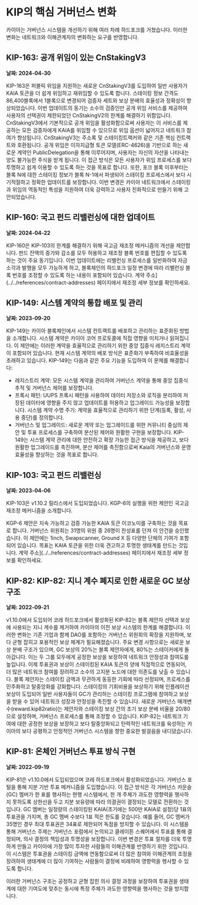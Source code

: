 # KIP의 핵심 거버넌스 변화

카이아는 거버넌스 시스템을 개선하기 위해 여러 차례 하드포크를 거쳤습니다. 이러한 변화는 네트워크와 이해관계자의 변화하는 요구를 반영합니다.

## KIP-163: 공개 위임이 있는 CnStakingV3 <a id="KIP-163"></a>

**날짜: 2024-04-30**

KIP-163은 퍼블릭 위임을 지원하는 새로운 CnStakingV3를 도입하여 일반 사용자가 KAIA 토큰을 더 쉽게 위임하고 재위임할 수 있도록 합니다. 스테이킹 정보 간격도 86,400블록에서 1블록으로 변경되어 검증자 세트와 보상 분배의 효율성과 정확성이 향상되었습니다.
이번 업데이트의 동기는 소수의 검증인만 공개 위임 서비스를 제공하여 사용자의 선택권이 제한되었던 CnStakingV2의 한계를 해결하기 위함입니다. CnStakingV3에서 기본적으로 공개 위임을 활성화함으로써 사용자는 이 서비스를 제공하는 모든 검증자에게 KAIA를 위임할 수 있으므로 위임 옵션이 넓어지고 네트워크 참여가 향상됩니다.
CnStakingV3는 주소록 및 스테이킹트랙커와 같은 기존 핵심 컨트랙트와 호환됩니다. 공개 위임은 이자지급형 토큰 모델(ERC-4626)을 기반으로 하는 새로운 계약인 PublicDelegation을 통해 이루어지며, 사용자는 자신의 자산을 나타내는 양도 불가능한 주식을 받게 됩니다. 이 접근 방식은 모든 사용자가 위임 프로세스를 보다 투명하고 쉽게 이용할 수 있도록 하는 것을 목표로 합니다.
또한, 포크 블록 이후부터는 블록 N에 대한 스테이킹 정보가 블록 N-1에서 파생되어 스테이킹 프로세스에서 보다 시기적절하고 정확한 업데이트를 보장합니다. 이번 변경은 카이아 네트워크에서 스테이킹과 위임의 역동적인 특성을 지원하여 더욱 강력하고 사용자 친화적으로 만들기 위해 고안되었습니다.

## KIP-160: 국고 펀드 리밸런싱에 대한 업데이트 <a id="KIP-160"></a>

**날짜: 2024-04-22**

KIP-160은 KIP-103의 한계를 해결하기 위해 국고금 재조정 메커니즘의 개선을 제안합니다. 펀드 잔액의 증가와 감소를 모두 허용하고 재조정 블록 번호를 편집할 수 있도록 하는 것이 주요 동기입니다. 이번 업데이트에는 리밸런싱 프로세스를 일반화하여 자금 소각과 발행을 모두 가능하게 하고, 블록체인의 하드포크 일정 변경에 따라 리밸런싱 블록 번호를 조정할 수 있도록 하는 내용이 포함되어 있습니다. 계약 주소](../../references/contract-addresses) 페이지에서 재조정 세부 정보를 확인하세요.

## KIP-149: 시스템 계약의 통합 배포 및 관리 <a id="KIP-149"></a>

**날짜: 2023-09-20**

KIP-149는 카이아 블록체인에서 시스템 컨트랙트를 배포하고 관리하는 표준화된 방법을 소개합니다. 시스템 계약은 카이아 코어 프로토콜에 직접 영향을 미치거나 읽혀집니다. 이 제안에는 이러한 계약을 효율적으로 관리하기 위한 중앙 집중식 레지스트리 계약이 포함되어 있습니다. 현재 시스템 계약의 배포 방식은 표준화가 부족하여 비효율성을 초래하고 있습니다. KIP-149는 다음과 같은 주요 기능을 도입하여 이 문제를 해결합니다:

- 레지스트리 계약: 모든 시스템 계약을 관리하여 거버넌스 계약을 통해 중앙 집중식 추적 및 거버넌스 제어를 보장합니다.
- 프록시 패턴: UUPS 프록시 패턴을 사용하여 데이터 저장소와 로직을 분리하여 저장된 데이터에 영향을 주지 않고 업데이트를 허용하고 업그레이드 가능성을 보장합니다.
 시스템 계약 수명 주기: 계약을 효율적으로 관리하기 위한 단계(등록, 활성, 사용 중단)를 정의합니다.
- 거버넌스 및 업그레이드: 새로운 계약 또는 업그레이드를 위한 커뮤니티 중심의 제안 및 투표 프로세스를 구축하여 분산된 제어와 원활한 구현을 보장합니다.
 KIP-149는 시스템 계약 관리에 대한 안전하고 확장 가능한 접근 방식을 제공하고, 보다 원활한 업그레이드를 촉진하며, 분산 제어를 촉진함으로써 Kaia의 거버넌스와 운영 효율성을 향상하는 것을 목표로 합니다.

## KIP-103: 국고 펀드 리밸런싱 <a id="KIP-103"></a>

**날짜: 2023-04-06**

KIP-103은 v1.10.2 릴리스에서 도입되었습니다. KGP-6의 실행을 위한 제안인 국고금 재조정 메커니즘을 소개합니다.

KGP-6 제안은 지속 가능하고 검증 가능한 KAIA 토큰 이코노미를 구축하는 것을 목표로 합니다. 거버넌스 위원회는 31명의 위원 중 26명이 찬성표를 던져 이 안건을 승인했습니다. 이 제안에는 1inch, Swapscanner, Ground X 등 다양한 단체의 기여가 포함되어 있습니다. 목표는 KAIA 토큰을 위한 더욱 견고하고 투명한 생태계를 만드는 것입니다. 계약 주소](../../references/contract-addresses) 페이지에서 재조정 세부 정보를 확인하세요.

## KIP-82: KIP-82: 지니 계수 폐지로 인한 새로운 GC 보상 구조 <a id="KIP-82"></a>

**날짜: 2022-09-21**

v1.10.0에서 도입되어 코레 하드포크에서 활성화된 KIP-82는 블록 제안자 선택과 보상에 사용되는 지니 계수를 제거하여 카이아의 이전 보상 시스템의 한계를 해결합니다. 이러한 변화는 기존 기업과 함께 DAO를 포함하는 거버넌스 위원회의 확장을 지원하며, 보다 균형 잡히고 포용적인 보상 체계가 필요해졌습니다.
주요 변경 사항으로는 새로운 보상 분배 구조가 있으며, GC 보상의 20%는 블록 제안자에게, 80%는 스테이커에게 돌아갑니다. 이는 두 그룹 모두에게 공정한 보상을 보장하여 네트워크 안정성과 참여도를 높입니다. 이제 투표권과 보상이 스테이킹된 KAIA 토큰의 양에 직접적으로 연동되어, 더 많은 네트워크 참여를 장려하고 소수의 고지분 노드에 대한 의존도를 낮출 수 있습니다. 블록 제안자는 스테이킹 금액과 무관하게 동등한 기회에 따라 선정되며, 프로세스를 민주화하고 탈중앙화를 강화합니다.
스테이킹의 기회비용을 보상하기 위해 인플레이션 보상이 도입되어 일반 사용자들이 GC가 관리하는 스테이킹 프로그램에 참여하고 보상을 받을 수 있어 네트워크 성장과 안정성을 촉진할 수 있습니다.
새로운 거버넌스 매개변수(reward.kip82ratio)는 제안자와 스테이킹 보상 간의 초기 보상 분배 비율을 20/80으로 설정하며, 거버넌스 프로세스를 통해 조정할 수 있습니다.
KIP-82는 네트워크 기여에 대한 공정한 보상을 보장하고 보다 탈중앙화되고 탄력적인 네트워크를 육성하는 카이아의 보다 공평하고 안정적인 거버넌스 시스템을 향한 중요한 발걸음을 내디뎠습니다.

## KIP-81: 온체인 거버넌스 투표 방식 구현 <a id="KIP-81"></a>

**날짜: 2022-09-19**

KIP-81은 v1.10.0에서 도입되었으며 코레 하드포크에서 활성화되었습니다. 거버넌스 포털을 통해 지분 기반 투표 메커니즘을 도입했습니다. 이 접근 방식은 각 거버넌스 카운슬(GC) 멤버가 한 표를 행사하는 현행 시스템에서, 한 개 주체가 과도한 영향력을 행사하지 못하도록 상한선을 두고 지분 보유량에 따라 의결권이 결정되는 모델로 전환하는 것입니다.
GC 멤버는 일정량의 스테이킹된 KAIA(초기에는 500만 KAIA로 설정)당 1표의 투표권을 가지며, 총 GC 멤버 수보다 1표 적은 한도를 갖습니다. 예를 들어, GC 멤버가 35명인 경우 최대 투표권은 34표로 제한되어 독점을 방지할 수 있습니다.
이 시스템을 통해 거버넌스 주제는 거버넌스 포럼에서 논의되고 클레이튼 스퀘어에서 투표를 통해 결정되며, 의사 결정의 책임성과 투명성을 보장합니다.
이번 변경은 투표 절차를 더욱 투명하게 만들고 카이아에 가장 많이 투자한 사람들의 이해관계를 반영하기 위한 것입니다. 이 시스템은 투표권을 스테이킹 금액에 연동함으로써 더 많은 참여와 이해관계의 조정을 장려하여 생태계에 더 많이 기여하는 사람들이 결정에 비례하여 영향력을 행사할 수 있도록 합니다.

이러한 거버넌스 구조는 공정하고 균형 잡힌 의사 결정 과정을 보장하여 투표권을 생태계에 대한 기여도에 맞추는 동시에 특정 주체가 과도한 영향력을 행사하는 것을 방지합니다.
